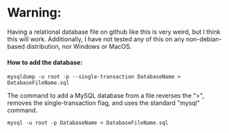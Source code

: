 # Warning:
Having a relational database file on github like this is very weird, but I think this will work.
Additionally, I have not tested any of this on any non-debian-based distribution, nor Windows or MacOS.

#### How to add the database:

`mysqldump -u root -p --single-transaction DatabaseName > DatabaseFileName.sql`

The command to add a MySQL database from a file reverses the ">", removes the single-transaction flag, and uses the standard "mysql" command.

`mysql -u root -p DatabaseName < DatabaseFileName.sql`
